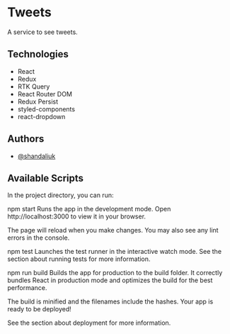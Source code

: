 
# Tweets

A service to see tweets.




## Technologies

- React
- Redux
- RTK Query
- React Router DOM
- Redux Persist
- styled-components
- react-dropdown
## Authors

- [@shandaliuk](https://www.github.com/shandaliuk)


## Available Scripts

In the project directory, you can run:

npm start
Runs the app in the development mode.
Open http://localhost:3000 to view it in your browser.

The page will reload when you make changes.
You may also see any lint errors in the console.

npm test
Launches the test runner in the interactive watch mode.
See the section about running tests for more information.

npm run build
Builds the app for production to the build folder.
It correctly bundles React in production mode and optimizes the build for the best performance.

The build is minified and the filenames include the hashes.
Your app is ready to be deployed!

See the section about deployment for more information.